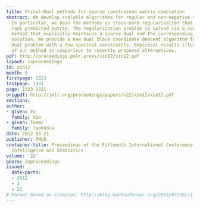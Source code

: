 ```yaml
---
title: Primal-Dual methods for sparse constrained matrix completion
abstract: We develop scalable algorithms for regular and non-negative matrix completion.
  In particular, we base the methods on trace-norm regularization that induces a low
  rank predicted matrix. The regularization problem is solved via a constraint generation
  method that explicitly maintains a sparse dual and the corresponding low rank primal
  solution. We provide a new dual block coordinate descent algorithm for solving the
  dual problem with a few spectral constraints. Empirical results illustrate the effectiveness
  of our method in comparison to recently proposed alternatives.
pdf: http://proceedings.pmlr.press/xin12/xin12.pdf
layout: inproceedings
id: xin12
month: 0
firstpage: 1323
lastpage: 1331
page: 1323-1331
origpdf: http://jmlr.org/proceedings/papers/v22/xin12/xin12.pdf
sections: 
author:
- given: Yu
  family: Xin
- given: Tommi
  family: Jaakkola
date: 2012-03-21
publisher: PMLR
container-title: Proceedings of the Fifteenth International Conference on Artificial
  Intelligence and Statistics
volume: '22'
genre: inproceedings
issued:
  date-parts:
  - 2012
  - 3
  - 21
# Format based on citeproc: http://blog.martinfenner.org/2013/07/30/citeproc-yaml-for-bibliographies/
---
```


